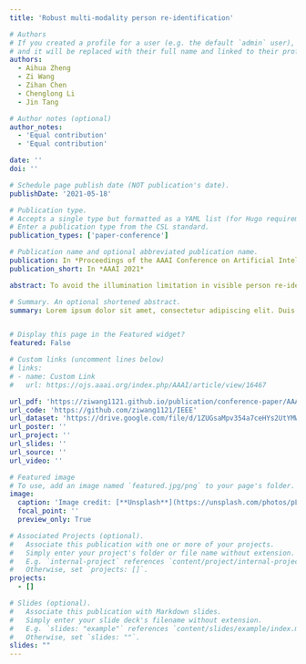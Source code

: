 ```yaml
---
title: 'Robust multi-modality person re-identification'

# Authors
# If you created a profile for a user (e.g. the default `admin` user), write the username (folder name) here
# and it will be replaced with their full name and linked to their profile.
authors:
  - Aihua Zheng
  - Zi Wang
  - Zihan Chen
  - Chenglong Li
  - Jin Tang

# Author notes (optional)
author_notes:
  - 'Equal contribution'
  - 'Equal contribution'

date: ''
doi: ''

# Schedule page publish date (NOT publication's date).
publishDate: '2021-05-18'

# Publication type.
# Accepts a single type but formatted as a YAML list (for Hugo requirements).
# Enter a publication type from the CSL standard.
publication_types: ['paper-conference']

# Publication name and optional abbreviated publication name.
publication: In *Proceedings of the AAAI Conference on Artificial Intelligence 2021*
publication_short: In *AAAI 2021*

abstract: To avoid the illumination limitation in visible person re-identification (Re-ID) and the heterogeneous issue in cross-modality Re-ID, we propose to utilize complementary advantages of multiple modalities including visible (RGB), near infrared (NI) and thermal infrared (TI) ones for robust person Re-ID. A novel progressive fusion network is designed to learn effective multi-modal features from single to multiple modalities and from local to global views. Our method works well in diversely challenging scenarios even in the presence of missing modalities. Moreover, we contribute a comprehensive benchmark dataset, RGBNT201, including 201 identities captured from various challenging conditions, to facilitate the research of RGB-NI-TI multi-modality person Re-ID. Comprehensive experiments on RGBNT201 dataset comparing to the state-of-the-art methods demonstrate the contribution of multi-modality person Re-ID and the effectiveness of the proposed approach, which launch a new benchmark and a new baseline for multi-modality person Re-ID.

# Summary. An optional shortened abstract.
summary: Lorem ipsum dolor sit amet, consectetur adipiscing elit. Duis posuere tellus ac convallis placerat. Proin tincidunt magna sed ex sollicitudin condimentum.


# Display this page in the Featured widget?
featured: False

# Custom links (uncomment lines below)
# links:
# - name: Custom Link
#   url: https://ojs.aaai.org/index.php/AAAI/article/view/16467

url_pdf: 'https://ziwang1121.github.io/publication/conference-paper/AAAI2021.pdf'
url_code: 'https://github.com/ziwang1121/IEEE'
url_dataset: 'https://drive.google.com/file/d/1ZUGsaMpv354a7ceHYs2UtYMWGPNTUYK2/view?usp=drive_link'
url_poster: ''
url_project: ''
url_slides: ''
url_source: ''
url_video: ''

# Featured image
# To use, add an image named `featured.jpg/png` to your page's folder.
image:
  caption: 'Image credit: [**Unsplash**](https://unsplash.com/photos/pLCdAaMFLTE)'
  focal_point: ''
  preview_only: True

# Associated Projects (optional).
#   Associate this publication with one or more of your projects.
#   Simply enter your project's folder or file name without extension.
#   E.g. `internal-project` references `content/project/internal-project/index.md`.
#   Otherwise, set `projects: []`.
projects:
  - []

# Slides (optional).
#   Associate this publication with Markdown slides.
#   Simply enter your slide deck's filename without extension.
#   E.g. `slides: "example"` references `content/slides/example/index.md`.
#   Otherwise, set `slides: ""`.
slides: ""
---
```



